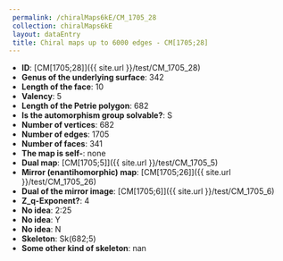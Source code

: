 ```yaml
--- 
 permalink: /chiralMaps6kE/CM_1705_28 
 collection: chiralMaps6kE
 layout: dataEntry
 title: Chiral maps up to 6000 edges - CM[1705;28]
---
```


- **ID**: [CM[1705;28]]({{ site.url }}/test/CM_1705_28)
- **Genus of the underlying surface**: 342
- **Length of the face**: 10
- **Valency**: 5
- **Length of the Petrie polygon**: 682
- **Is the automorphism group solvable?**: S
- **Number of vertices**: 682
- **Number of edges**: 1705
- **Number of faces**: 341
- **The map is self-**: none
- **Dual map**: [CM[1705;5]]({{ site.url }}/test/CM_1705_5)
- **Mirror (enantihomorphic) map**: [CM[1705;26]]({{ site.url }}/test/CM_1705_26)
- **Dual of the mirror image**: [CM[1705;6]]({{ site.url }}/test/CM_1705_6)
- **Z_q-Exponent?**: 4
- **No idea**:  2:25
- **No idea**: Y
- **No idea**: N
- **Skeleton**: Sk(682;5)
- **Some other kind of skeleton**: nan

